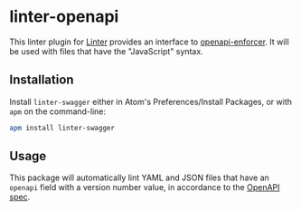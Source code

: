 # linter-openapi

This linter plugin for [Linter](https://github.com/AtomLinter/Linter) provides
an interface to [openapi-enforcer](https://byu-oit.github.io/openapi-enforcer/). It will be used with files that
have the "JavaScript" syntax.

## Installation

Install `linter-swagger` either in Atom's Preferences/Install Packages, or with
`apm` on the command-line:

```sh
apm install linter-swagger
```

## Usage

This package will automatically lint YAML and JSON files that have an `openapi` field
with a version number value, in accordance to the [OpenAPI spec](https://github.com/OAI/OpenAPI-Specification).